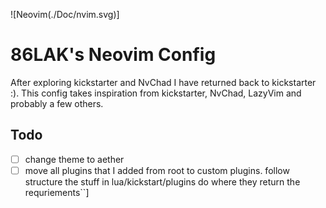 ![Neovim(./Doc/nvim.svg)]


# 86LAK's Neovim Config

After exploring kickstarter and NvChad I have returned back to kickstarter :). 
This config takes inspiration from kickstarter, NvChad, LazyVim and probably a few others.
## Todo
- [ ] change theme to aether
- [ ]  move all plugins that I added from root to custom plugins. follow structure the stuff in lua/kickstart/plugins do where they return the requriements``]
